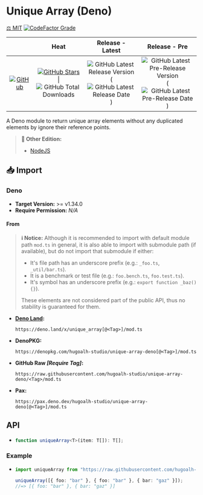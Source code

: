 # Unique Array (Deno)

[⚖️ MIT](./LICENSE.md)
[![CodeFactor Grade](https://img.shields.io/codefactor/grade/github/hugoalh-studio/unique-array-deno?label=Grade&logo=codefactor&logoColor=ffffff&style=flat-square "CodeFactor Grade")](https://www.codefactor.io/repository/github/hugoalh-studio/unique-array-deno)

|  | **Heat** | **Release - Latest** | **Release - Pre** |
|:-:|:-:|:-:|:-:|
| [![GitHub](https://img.shields.io/badge/GitHub-181717?logo=github&logoColor=ffffff&style=flat-square "GitHub")](https://github.com/hugoalh-studio/unique-array-deno) | [![GitHub Stars](https://img.shields.io/github/stars/hugoalh-studio/unique-array-deno?label=&logoColor=ffffff&style=flat-square "GitHub Stars")](https://github.com/hugoalh-studio/unique-array-deno/stargazers) \| ![GitHub Total Downloads](https://img.shields.io/github/downloads/hugoalh-studio/unique-array-deno/total?label=&style=flat-square "GitHub Total Downloads") | ![GitHub Latest Release Version](https://img.shields.io/github/release/hugoalh-studio/unique-array-deno?sort=semver&label=&style=flat-square "GitHub Latest Release Version") (![GitHub Latest Release Date](https://img.shields.io/github/release-date/hugoalh-studio/unique-array-deno?label=&style=flat-square "GitHub Latest Release Date")) | ![GitHub Latest Pre-Release Version](https://img.shields.io/github/release/hugoalh-studio/unique-array-deno?include_prereleases&sort=semver&label=&style=flat-square "GitHub Latest Pre-Release Version") (![GitHub Latest Pre-Release Date](https://img.shields.io/github/release-date-pre/hugoalh-studio/unique-array-deno?label=&style=flat-square "GitHub Latest Pre-Release Date")) |

A Deno module to return unique array elements without any duplicated elements by ignore their reference points.

> **🔗 Other Edition:**
>
> - [NodeJS](https://github.com/hugoalh-studio/unique-array-nodejs)

## 📥 Import

### Deno

- **Target Version:** >= v1.34.0
- **Require Permission:** *N/A*

#### From

> **ℹ️ Notice:** Although it is recommended to import with default module path `mod.ts` in general, it is also able to import with submodule path (if available), but do not import that submodule if either:
>
> - It's file path has an underscore prefix (e.g.: `_foo.ts`, `_util/bar.ts`).
> - It is a benchmark or test file (e.g.: `foo.bench.ts`, `foo.test.ts`).
> - It's symbol has an underscore prefix (e.g.: `export function _baz() {}`).
>
> These elements are not considered part of the public API, thus no stability is guaranteed for them.

- **[Deno Land](https://deno.land/x/unique_array):**
  ```
  https://deno.land/x/unique_array[@<Tag>]/mod.ts
  ```
- **DenoPKG:**
  ```
  https://denopkg.com/hugoalh-studio/unique-array-deno[@<Tag>]/mod.ts
  ```
- **GitHub Raw *\[Require Tag\]*:**
  ```
  https://raw.githubusercontent.com/hugoalh-studio/unique-array-deno/<Tag>/mod.ts
  ```
- **Pax:**
  ```
  https://pax.deno.dev/hugoalh-studio/unique-array-deno[@<Tag>]/mod.ts
  ```

## API

- ```ts
  function uniqueArray<T>(item: T[]): T[];
  ```

### Example

- ```ts
  import uniqueArray from "https://raw.githubusercontent.com/hugoalh-studio/unique-array-deno/main/mod.ts";

  uniqueArray([{ foo: "bar" }, { foo: "bar" }, { bar: "gaz" }]);
  //=> [{ foo: "bar" }, { bar: "gaz" }]
  ```
